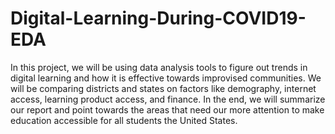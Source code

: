 # Digital-Learning-During-COVID19-EDA
In this project, we will be using data analysis tools to figure out trends in digital learning and how it is effective towards improvised communities. We will be comparing districts and states on factors like demography, internet access, learning product access, and finance. In the end, we will summarize our report and point towards the areas that need our more attention to make education accessible for all students the United States.
